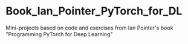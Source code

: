 # Book_Ian_Pointer_PyTorch_for_DL
Mini-projects based on code and exercises from Ian Pointer's book "Programming PyTorch for Deep Learning"
